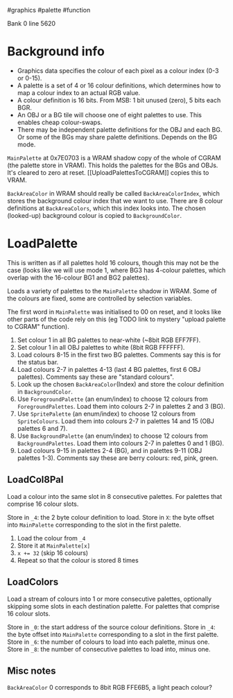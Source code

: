#graphics #palette #function

Bank 0 line 5620

# Background info

* Graphics data specifies the colour of each pixel as a colour index (0-3 or 0-15).
* A palette is a set of 4 or 16 colour definitions, which determines how to map a colour index to an actual RGB value.
* A colour definition is 16 bits. From MSB: 1 bit unused (zero), 5 bits each BGR.
* An OBJ or a BG tile will choose one of eight palettes to use. This enables cheap colour-swaps.
* There may be independent palette definitions for the OBJ and each BG. Or some of the BGs may share palette definitions. Depends on the BG mode.

`MainPalette` at 0x7E0703 is a WRAM shadow copy of the whole of CGRAM (the palette store in VRAM). This holds the palettes for the BGs and OBJs. It's cleared to zero at reset. [[UploadPalettesToCGRAM]] copies this to VRAM.

`BackAreaColor` in WRAM should really be called `BackAreaColorIndex`, which stores the background colour index that we want to use. There are 8 colour definitions at `BackAreaColors`, which this index looks into. The chosen (looked-up) background colour is copied to `BackgroundColor`.

# LoadPalette

This is written as if all palettes hold 16 colours, though this may not be the case (looks like we will use mode 1, where BG3 has 4-colour palettes, which overlap with the 16-colour BG1 and BG2 palettes).

Loads a variety of palettes to the `MainPalette` shadow in WRAM. Some of the colours are fixed, some are controlled by selection variables.

The first word in `MainPalette` was initialised to 00 on reset, and it looks like other parts of the code rely on this (eg TODO link to mystery "upload palette to CGRAM" function).

1. Set colour 1 in all BG palettes to near-white (~8bit RGB EFF7FF).
2. Set colour 1 in all OBJ palettes to white (8bit RGB FFFFFF).
3. Load colours 8-15 in the first two BG palettes. Comments say this is for the status bar.
4. Load colours 2-7 in palettes 4-13 (last 4 BG palettes, first 6 OBJ palettes). Comments say these are "standard colours".
5. Look up the chosen `BackAreaColor`(Index) and store the colour definition in `BackgroundColor`.
6. Use `ForegroundPalette` (an enum/index) to choose 12 colours from `ForegroundPalettes`. Load them into colours 2-7 in palettes 2 and 3 (BG).
7. Use `SpritePalette` (an enum/index) to choose 12 colours from `SpriteColours`. Load them into colours 2-7 in palettes 14 and 15 (OBJ palettes 6 and 7).
8. Use `BackgroundPalette` (an enum/index) to choose 12 colours from `BackgroundPalettes`. Load them into colours 2-7 in palettes 0 and 1 (BG).
9. Load colours 9-15 in palettes 2-4 (BG), and in palettes 9-11 (OBJ palettes 1-3). Comments say these are berry colours: red, pink, green.

## LoadCol8Pal

Load a colour into the same slot in 8 consecutive palettes.
For palettes that comprise 16 colour slots.

Store in `_4`: the 2 byte colour definition to load.
Store in `X`: the byte offset into `MainPalette` corresponding to the slot in the first palette.

1. Load the colour from `_4`
2. Store it at `MainPalette[x]`
3. `x += 32` (skip 16 colours)
4. Repeat so that the colour is stored 8 times

## LoadColors

Load a stream of colours into 1 or more consecutive palettes, optionally skipping some slots in each destination palette.
For palettes that comprise 16 colour slots.

Store in `_0`: the start address of the source colour definitions.
Store in `_4`: the byte offset into `MainPalette` corresponding to a slot in the first palette.
Store in `_6`: the number of colours to load into each palette, minus one.
Store in `_8`: the number of consecutive palettes to load into, minus one.

## Misc notes

`BackAreaColor` 0 corresponds to 8bit RGB FFE6B5, a light peach colour?